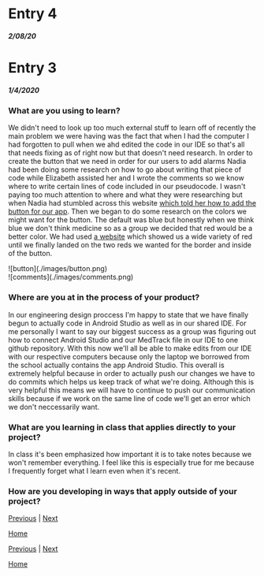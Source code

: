 # Entry 4
##### 2/08/20



# Entry 3
##### 1/4/2020

<h3>What are you using to learn?</h3>
<!--Uses (and links to) multiple sources effectively, where applicable.-->


<p>
We didn't need to look up too much external stuff to learn off of recently the main problem we were having was the fact that when I had the computer I had forgotten to pull when we ahd edited the code in our IDE so that's all that needs fixing as of right now but that doesn't need research.
In order to create the button that we need in order for our users to add alarms Nadia had been doing some research on how to go about writing that piece of code while Elizabeth assisted her and I wrote the comments so we know where to write certain lines of code included in our pseudocode.
I wasn't paying too much attention to where and what they were researching but when Nadia had stumbled across this website <a href="https://developer.android.com/guide/topics/ui/controls/button#java">which told her how to add the button for our app</a>.
Then we began to do some research on the colors we might want for the button.
The default was blue but honestly when we think blue we don't think medicine so as a group we decided that red would be a better color.
We had used <a href="https://coolors.co/">a website</a>  which showed us a wide variety of red until we finally landed on the two reds we wanted for the border and inside of the button.

</p>
![button](./images/button.png) <br>
![comments](./images/comments.png)

<h3>Where are you at in the process of your product? </h3>

<!--//Effectively considers current stage in EDP, plans for next stage.
Must state “engineering design process.”-->

<p> In our engineering design proccess I'm happy to state that we have finally begun to actually code in Android Studio as well as in our shared IDE.
For me personally I want to say our biggest success as a group was figuring out how to connect Android Studio and our MedTrack file in our IDE to one github repository.
With this now we'll all be able to make edits from our IDE with our respective computers because only the laptop we borrowed from the school actually contains the app Android Studio.
This overall is extremely helpful because in order to actually push our changes we have to do commits which helps us keep track of what we're doing.
Although this is very helpful this means we will have to continue to push our communication skills because if we work on the same line of code we'll get an error which we don't neccessarily want.

</p>



<h3>What are you learning in class that applies directly to your project?
</h3>
<!--
Displays knowledge gained that applies to this entry, where applicable.-->

<p>
In class it's been emphasized how important it is to take notes because we won't remember everything.
I feel like this is especially true for me because I frequently forget what I learn even when it's recent.




</p>




<h3>How are you developing in ways that apply outside of your project?</h3>

<!--Reflects on at least two skills developed since the previous entry.-->
<!--Must state “skill/skills.”-->

<p>

</p>



[Previous](entry02.md) | [Next](entry04.md)

[Home](../README.md)



[Previous](entry03.md) | [Next](entry05.md)

[Home](../README.md)